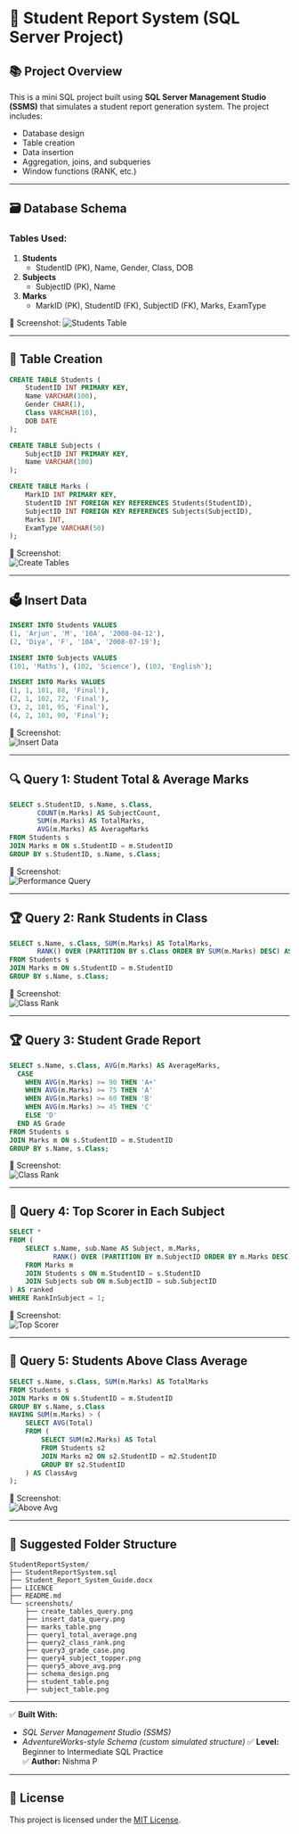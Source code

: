 # 📝 Student Report System (SQL Server Project)

## 📚 Project Overview

This is a mini SQL project built using **SQL Server Management Studio (SSMS)** that simulates a student report generation system. The project includes:
- Database design
- Table creation
- Data insertion
- Aggregation, joins, and subqueries
- Window functions (RANK, etc.)

---

## 🗃️ Database Schema

### Tables Used:
1. **Students**
    - StudentID (PK), Name, Gender, Class, DOB
2. **Subjects**
    - SubjectID (PK), Name
3. **Marks**
    - MarkID (PK), StudentID (FK), SubjectID (FK), Marks, ExamType

📸 Screenshot:
![Students Table](screenshots/schema_design.png)  

---

## 🧱 Table Creation

```sql
CREATE TABLE Students (
    StudentID INT PRIMARY KEY,
    Name VARCHAR(100),
    Gender CHAR(1),
    Class VARCHAR(10),
    DOB DATE
);

CREATE TABLE Subjects (
    SubjectID INT PRIMARY KEY,
    Name VARCHAR(100)
);

CREATE TABLE Marks (
    MarkID INT PRIMARY KEY,
    StudentID INT FOREIGN KEY REFERENCES Students(StudentID),
    SubjectID INT FOREIGN KEY REFERENCES Subjects(SubjectID),
    Marks INT,
    ExamType VARCHAR(50)
);
```

📸 Screenshot:  
![Create Tables](screenshots/create_tables_query.png)

---

## 🗳️ Insert Data

```sql
INSERT INTO Students VALUES
(1, 'Arjun', 'M', '10A', '2008-04-12'),
(2, 'Diya', 'F', '10A', '2008-07-19');

INSERT INTO Subjects VALUES
(101, 'Maths'), (102, 'Science'), (103, 'English');

INSERT INTO Marks VALUES
(1, 1, 101, 88, 'Final'),
(2, 1, 102, 72, 'Final'),
(3, 2, 101, 95, 'Final'),
(4, 2, 103, 90, 'Final');
```

📸 Screenshot:  
![Insert Data](screenshots/insert_data_query.png)

---

## 🔍 Query 1: Student Total & Average Marks

```sql
SELECT s.StudentID, s.Name, s.Class,
       COUNT(m.Marks) AS SubjectCount,
       SUM(m.Marks) AS TotalMarks,
       AVG(m.Marks) AS AverageMarks
FROM Students s
JOIN Marks m ON s.StudentID = m.StudentID
GROUP BY s.StudentID, s.Name, s.Class;
```

📸 Screenshot:  
![Performance Query](screenshots/query1_total_average.png)

---

## 🏆 Query 2: Rank Students in Class

```sql
SELECT s.Name, s.Class, SUM(m.Marks) AS TotalMarks,
       RANK() OVER (PARTITION BY s.Class ORDER BY SUM(m.Marks) DESC) AS ClassRank
FROM Students s
JOIN Marks m ON s.StudentID = m.StudentID
GROUP BY s.Name, s.Class;
```

📸 Screenshot:  
![Class Rank](screenshots/query2_class_rank.png)

---
## 🏆 Query 3: Student Grade Report

```sql
SELECT s.Name, s.Class, AVG(m.Marks) AS AverageMarks,
  CASE 
    WHEN AVG(m.Marks) >= 90 THEN 'A+'
    WHEN AVG(m.Marks) >= 75 THEN 'A'
    WHEN AVG(m.Marks) >= 60 THEN 'B'
    WHEN AVG(m.Marks) >= 45 THEN 'C'
    ELSE 'D'
  END AS Grade
FROM Students s
JOIN Marks m ON s.StudentID = m.StudentID
GROUP BY s.Name, s.Class;
```

📸 Screenshot:  
![Class Rank](screenshots/query3_grade_case.png)

---

## 🥇 Query 4: Top Scorer in Each Subject

```sql
SELECT *
FROM (
    SELECT s.Name, sub.Name AS Subject, m.Marks,
           RANK() OVER (PARTITION BY m.SubjectID ORDER BY m.Marks DESC) AS RankInSubject
    FROM Marks m
    JOIN Students s ON m.StudentID = s.StudentID
    JOIN Subjects sub ON m.SubjectID = sub.SubjectID
) AS ranked
WHERE RankInSubject = 1;
```

📸 Screenshot:  
![Top Scorer](screenshots/query4_subject_topper.png)

---

## 🎯 Query 5: Students Above Class Average

```sql
SELECT s.Name, s.Class, SUM(m.Marks) AS TotalMarks
FROM Students s
JOIN Marks m ON s.StudentID = m.StudentID
GROUP BY s.Name, s.Class
HAVING SUM(m.Marks) > (
    SELECT AVG(Total)
    FROM (
        SELECT SUM(m2.Marks) AS Total
        FROM Students s2
        JOIN Marks m2 ON s2.StudentID = m2.StudentID
        GROUP BY s2.StudentID
    ) AS ClassAvg
);
```

📸 Screenshot:  
![Above Avg](screenshots/query5_above_avg.png)

---

## 📂 Suggested Folder Structure

```
StudentReportSystem/
├── StudentReportSystem.sql
├── Student_Report_System_Guide.docx
├── LICENCE
├── README.md
└── screenshots/
    ├── create_tables_query.png
    ├── insert_data_query.png
    ├── marks_table.png
    ├── query1_total_average.png
    ├── query2_class_rank.png
    ├── query3_grade_case.png
    ├── query4_subject_topper.png
    ├── query5_above_avg.png
    ├── schema_design.png
    ├── student_table.png
    ├── subject_table.png
```

---

✅ **Built With:**
- *SQL Server Management Studio (SSMS)*
- *AdventureWorks-style Schema (custom simulated structure)*
✅ **Level:** Beginner to Intermediate SQL Practice  
✅ **Author:** Nishma P

---

## 🧾 License

This project is licensed under the [MIT License](LICENSE).
